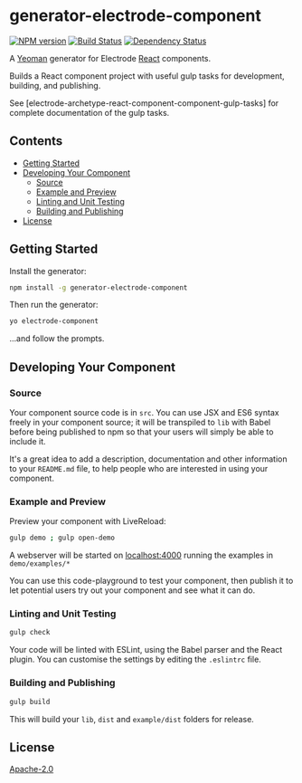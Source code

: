 # generator-electrode-component

[![NPM version][npm-image]][npm-url] [![Build Status][travis-image]][travis-url] [![Dependency Status][daviddm-image]][daviddm-url]

A [Yeoman](http://yeoman.io) generator for Electrode
[React](http://facebook.github.io/react/) components.

Builds a React component project with useful gulp tasks for development,
building, and publishing.

See [electrode-archetype-react-component-component-gulp-tasks] for complete
documentation of the gulp tasks.


## Contents

* [Getting Started](#getting-started)
* [Developing Your Component](#developing-your-component)
    * [Source](#source)
    * [Example and Preview](#example-and-preview)
    * [Linting and Unit Testing](#linting-and-unit-testing)
    * [Building and Publishing](#building-and-publishing)
* [License](#license)

## Getting Started

Install the generator:

```bash
npm install -g generator-electrode-component
```

Then run the generator:

```bash
yo electrode-component
```

...and follow the prompts.


## Developing Your Component

### Source

Your component source code is in `src`. You can use JSX and ES6 syntax freely in
your component source; it will be transpiled to `lib` with Babel before being
published to npm so that your users will simply be able to include it.

It's a great idea to add a description, documentation and other information to
your `README.md` file, to help people who are interested in using your
component.

### Example and Preview

Preview your component with LiveReload:

```bash
gulp demo ; gulp open-demo
```

A webserver will be started on [localhost:4000](http://127.0.0.1:4000) running
the examples in `demo/examples/*`

You can use this code-playground to test your component, then publish it to let
potential users try out your component and see what it can do.

### Linting and Unit Testing

```bash
gulp check
```

Your code will be linted with ESLint, using the Babel parser and the React
plugin. You can customise the settings by editing the `.eslintrc` file.

### Building and Publishing

```bash
gulp build
```

This will build your `lib`, `dist` and `example/dist` folders for release.


## License

[Apache-2.0](https://www.apache.org/licenses/LICENSE-2.0)

[npm-image]: https://badge.fury.io/js/generator-electrode-component.svg
[npm-url]: https://npmjs.org/package/generator-electrode-component
[travis-image]: https://travis-ci.org/electrode-io/generator-electrode-component.svg?branch=master
[travis-url]: https://travis-ci.org/electrode-io/generator-electrode-component
[daviddm-image]: https://david-dm.org/electrode-io/generator-electrode-component.svg?theme=shields.io
[daviddm-url]: https://david-dm.org/electrode-io/generator-electrode-component
